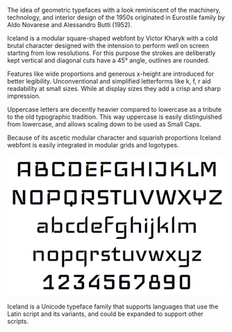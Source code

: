 The idea of geometric typefaces with a look reminiscent of the machinery, technology, and interior design of the 1950s originated in Eurostile family by 
Aldo Novarese and Alessandro Butti (1952).

Iceland is a modular square-shaped webfont by Victor Kharyk with a cold brutal character designed with the intension to perform well on screen starting from low resolutions. For this purpose the strokes are deliberatly kept vertical 
and diagonal cuts have a 45° angle, outlines are rounded.

Features like wide proportions and generous x-height are introduced for better legibility. Unconventional and simplified letterforms like k, f, r aid readability at small sizes. While at display sizes they add a crisp and sharp impression.

Uppercase letters are decently heavier compared to lowercase as a tribute to the 
old typographic tradition. This way uppercase is easily distinguished from lowercase, and allows scaling down to be used as Small Caps.

Because of its ascetic modular character and squarish proportions 
Iceland webfont is easily integrated in modular grids and logotypes.

![Iceland Font](/Iceland-font.png)

Iceland is a Unicode typeface family that supports 
languages that use the Latin script and its variants, and 
could be expanded to support other scripts.
